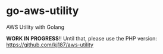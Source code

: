 # go-aws-utility
AWS Utility with Golang

**WORK IN PROGRESS**!!
Until that, please use the PHP version: https://github.com/kj187/aws-utility
